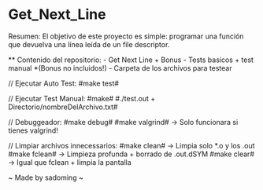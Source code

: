 # Get_Next_Line

Resumen: El objetivo de este proyecto es simple: programar una función que devuelva una línea leída de un file descriptor.

** Contenido del repositorio:
    - Get Next Line + Bonus
    - Tests basicos + test manual *(Bonus no incluidos!)
    - Carpeta de los archivos para testear
    
// Ejecutar Auto Test:
#make test#

// Ejecutar Test Manual:
#make#
#./test.out + Directorio/nombreDelArchivo.txt#

// Debuggeador:
#make debug#
#make valgrind# -> Solo funcionara si tienes valgrind!

// Limpiar archivos innecessarios:
#make clean# -> Limpia solo *.o y los .out
#make fclean# -> Limpieza profunda + borrado de .out.dSYM
#make clear# -> Igual que fclean + limpia la pantalla

~ Made by sadoming ~

